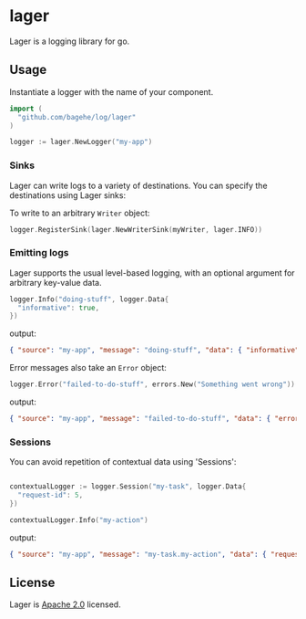 lager
=====

Lager is a logging library for go.

## Usage

Instantiate a logger with the name of your component.

```go
import (
  "github.com/bagehe/log/lager"
)

logger := lager.NewLogger("my-app")
```

### Sinks

Lager can write logs to a variety of destinations. You can specify the destinations
using Lager sinks:

To write to an arbitrary `Writer` object:

```go
logger.RegisterSink(lager.NewWriterSink(myWriter, lager.INFO))
```

### Emitting logs

Lager supports the usual level-based logging, with an optional argument for arbitrary key-value data.

```go
logger.Info("doing-stuff", logger.Data{
  "informative": true,
})
```

output:
```json
{ "source": "my-app", "message": "doing-stuff", "data": { "informative": true }, "timestamp": 1232345, "log_level": 1 }
```

Error messages also take an `Error` object:

```go
logger.Error("failed-to-do-stuff", errors.New("Something went wrong"))
```

output:
```json
{ "source": "my-app", "message": "failed-to-do-stuff", "data": { "error": "Something went wrong" }, "timestamp": 1232345, "log_level": 1 }
```

### Sessions

You can avoid repetition of contextual data using 'Sessions':

```go

contextualLogger := logger.Session("my-task", logger.Data{
  "request-id": 5,
})

contextualLogger.Info("my-action")
```

output:

```json
{ "source": "my-app", "message": "my-task.my-action", "data": { "request-id": 5 }, "timestamp": 1232345, "log_level": 1 }
```

## License

Lager is [Apache 2.0](https://paas_lager/lager/blob/master/LICENSE) licensed.
